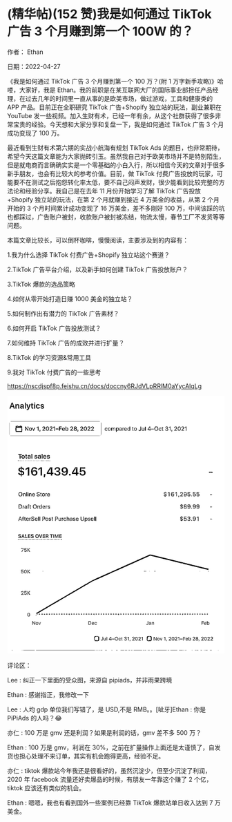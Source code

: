 
# (精华帖)(152 赞)我是如何通过 TikTok 广告 3 个月赚到第一个 100W 的？

作者： Ethan

日期：2022-04-27

 

 

《我是如何通过 TikTok 广告 3 个月赚到第一个 100 万？(附 1 万字新手攻略)》哈喽，大家好，我是 Ethan。我的前职是在某互联网大厂的国际事业部担任产品经理，在过去几年的时间里一直从事的是欧美市场，做过游戏，工具和健康类的 APP 产品。目前正在全职研究 TikTok 广告+Shopify 独立站的玩法，副业兼职在 YouTube 发一些视频。加入生财有术，已经一年有余，从这个社群获得了很多非常宝贵的经验。今天想和大家分享和复盘一下，我是如何通过 TikTok 广告 3 个月成功变现了 100 万。

最近看到生财有术第六期的实战小航海有规划 TikTok Ads 的题目，也非常期待，希望今天这篇文章能为大家抛砖引玉。虽然我自己对于欧美市场并不是特别陌生，但是就电商而言确确实实是一个零基础的小白入行，所以相信今天的文章对于很多新手朋友，也会有比较大的参考价值。目前，做 TikTok 付费广告投放的玩家，可能要不在测试之后抱怨转化率太低，要不自己闷声发财，很少能看到比较完整的方法论和经验分享。我自己是在去年 11 月份开始学习了解 TikTok 广告投放+Shopify 独立站的玩法，在第 2 个月就赚到接近 4 万美金的收益，从第 2 个月开始的 3 个月时间累计成功变现了 16 万美金，差不多刚好 100 万，中间该踩的坑也都踩过，广告账户被封，收款账户被封被冻结，物流太慢，春节工厂不发货等等问题。

本篇文章比较长，可以倒杯咖啡，慢慢阅读，主要涉及到的内容有：

1.我为什么选择 TikTok 付费广告+Shopify 独立站这个赛道？

2.TikTok 广告平台介绍，以及新手如何创建 TikTok 广告投放账户？

3.TikTok 爆款的选品策略

4.如何从零开始打造日赚 1000 美金的独立站？

5.如何制作出有潜力的 TikTok 广告素材？

6.如何开启 TikTok 广告投放测试？

7.如何维持 TikTok 广告的成效并进行扩量？

8.TikTok 的学习资源&常用工具

9.我对 TikTok 付费广告的一些思考

 

 

https://nscdjspf8p.feishu.cn/docs/doccny6RJdVLpRRlM0aYycAlqLg

![](img/xinchulu_2284.png)

评论区：

 

 

Lee : 纠正一下里面的受众图，来源自 pipiads，并非雨果跨境

Ethan : 感谢指正，我修改一下

Lee : 人均 gdp 单位我们写错了，是 USD,不是 RMB。。[呲牙]Ethan : 你是 PiPiAds 的人吗？😂

亦仁 : 100 万是 gmv 还是利润？如果是利润的话，gmv 差不多 500 万？

Ethan : 100 万是 gmv，利润在 30%，之前在扩量操作上面还是太谨慎了，自发货也担心处理不来订单，其实有机会跑得更高，经验不足。

亦仁 : tiktok 爆款站今年我还是很看好的，虽然沉淀少，但至少沉淀了利润，2020 年 facebook 流量还好卖爆品的时候，有朋友一年靠这个赚了 2 个亿，tiktok 应该还有类似的机会。

Ethan : 嗯嗯，我也有看到国外一些案例已经靠 TikTok 爆款站单日收入达到 7 万美金。
